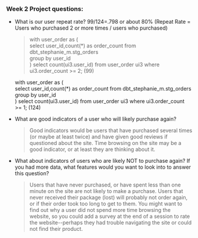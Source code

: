 ### Week 2 Project questions:
- What is our user repeat rate? 99/124=.798 or about 80%
(Repeat Rate = Users who purchased 2 or more times / users who purchased)

    >with user_order as (  
        select user_id,count(*) as order_count from dbt_stephanie_m.stg_orders    
        group by user_id   
    )
    select count(ui3.user_id) from user_order ui3 where ui3.order_count >= 2;  (99)

    with user_order as (  
        select user_id,count(*) as order_count from dbt_stephanie_m.stg_orders    
        group by user_id   
    )
    select count(ui3.user_id) from user_order ui3 where ui3.order_count >= 1; (124)



- What are good indicators of a user who will likely purchase again?

    >Good indicators would be users that have purchased several times (or maybe at least twice) and have given good reviews if questioned about the site. Time browsing on the site may be a good indicator, or at least they are thinking about it.

- What about indicators of users who are likely NOT to purchase again? If you had more data, what features would you want to look into to answer this question?

    >Users that have never purchased, or have spent less than one minute on the site are not likely to make a purchase. Users that never received their package (lost) will probably not order again, or if their order took too long to get to them. You might want to find out why a user did not spend more time browsing the website, so you could add a survey at the end of a session to rate the website--perhaps they had trouble navigating the site or could not find their product.

